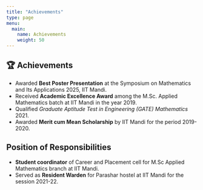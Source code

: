 ```yaml
---
title: "Achievements"
type: page
menu:
  main:
    name: Achievements
    weight: 50
---
```


## 🏆 Achievements

- Awarded **Best Poster Presentation** at the Symposium on Mathematics and Its Applications 2025, IIT Mandi.
- Received **Academic Excellence Award** among the M.Sc. Applied Mathematics batch at IIT Mandi in the year 2019.
- Qualified *Graduate Aptitude Test in Engineering (GATE) Mathematics* 2021.
- Awarded **Merit cum Mean Scholarship** by IIT Mandi for the period 2019-2020.

## Position of Responsibilities

-  **Student coordinator** of Career and Placement cell for M.Sc Applied Mathematics branch at IIT Mandi.
-  Served as **Resident Warden** for Parashar hostel at IIT Mandi for the session 2021-22.
